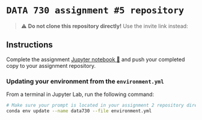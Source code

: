 # `DATA 730 assignment #5 repository`

> :warning: **Do not clone this repository directly!**
> Use the invite link instead: 
## Instructions

Complete the assignment [Jupyter notebook 📓](assignment5.ipynb) and push your completed copy to your assignment repository.

### Updating your environment from the `environment.yml`

From a terminal in Jupyter Lab, run the following command:

```bash
# Make sure your prompt is located in your assignment 2 repository directory
conda env update --name data730 --file environment.yml
```
